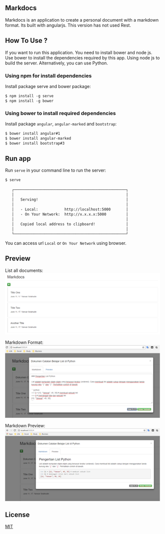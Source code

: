 ## Markdocs

Markdocs is an application to create a personal document with a markdown format.
Its built with angularjs. This version has not used Rest.

## How To Use ?
If you want to run this application. You need to install bower and node js. Use bower to install the dependencies required by this app. Using node js to build the server. Alternatively, you can use Python.

### Using npm for install dependencies
Install package serve and bower package:

```
$ npm install -g serve
$ npm install -g bower
```

### Using bower to install required dependencies
Install package `angular`, `angular-marked` and `bootstrap`:

```
$ bower install angular#1
$ bower install angular-marked
$ bower install bootstrap#3
```

## Run app
Run `serve` in your command line to run the server:

```
$ serve

   ┌───────────────────────────────────────────────────┐
   │                                                   │
   │   Serving!                                        │
   │                                                   │
   │   - Local:            http://localhost:5000       │
   │   - On Your Network:  http://x.x.x.x:5000         │
   │                                                   │
   │   Copied local address to clipboard!              │
   │                                                   │
   └───────────────────────────────────────────────────┘
```

You can access url `Local` or `On Your Network` using browser.

## Preview
List all documents:
![preview01](/docs/preview01.png)

Markdown Format:
![preview02](/docs/preview02.png)

Markdown Preview:
![preview03](/docs/preview03.png)


## License
[MIT](/LICENSE.md)
